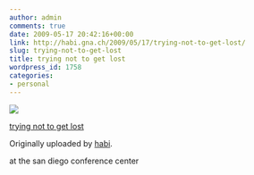 ```yaml
---
author: admin
comments: true
date: 2009-05-17 20:42:16+00:00
link: http://habi.gna.ch/2009/05/17/trying-not-to-get-lost/
slug: trying-not-to-get-lost
title: trying not to get lost
wordpress_id: 1758
categories:
- personal
---
```



 [![](http://farm4.static.flickr.com/3659/3540282110_d5711955e8_m.jpg)](http://www.flickr.com/photos/habi/3540282110/)
   

 
  [trying not to get lost](http://www.flickr.com/photos/habi/3540282110/)
    

  Originally uploaded by [habi](http://www.flickr.com/people/habi/).
 



at the san diego conference center
  

